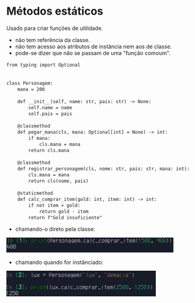 # Métodos estáticos

Usado para criar funções de utilidade.
- não tem referência da classe.
- não tem acesso aos atributos de instância nem aos de classe.
- pode-se dizer que não se passam de uma "função comoum". 

```python3
from typing import Optional


class Personagem:
    mana = 200

    def __init__(self, name: str, pais: str) -> None:
        self.name = name
        self.pais = pais

    @classmethod
    def pegar_mana(cls, mana: Optional[int] = None) -> int:
        if mana:
            cls.mana = mana
        return cls.mana

    @classmethod
    def registrar_personagem(cls, nome: str, pais: str, mana: int):
        cls.mana = mana
        return cls(nome, pais)

    @staticmethod
    def calc_comprar_item(gold: int, item: int) -> int:
        if not item > gold:
            return gold - item
        return f"Gold insuficiente"
```

- chamando-o direto pela classe:

![from_class](./pictures/metodos_estaticos/from_class.png)

- chamando quando for instânciado:

![from_instance](./pictures/metodos_estaticos/from_instance.png)